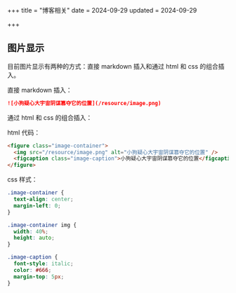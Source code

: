 +++
title = "博客相关"
date = 2024-09-29
updated = 2024-09-29

+++

## 图片显示
目前图片显示有两种的方式：直接 markdown 插入和通过 html 和 css 的组合插入。

直接 markdown 插入：

```markdown
![小狗疑心大宇宙阴谋篡夺它的位置](/resource/image.png)
```

通过 html 和 css 的组合插入：

html 代码：

```html
<figure class="image-container">
  <img src="/resource/image.png" alt="小狗疑心大宇宙阴谋篡夺它的位置" />
  <figcaption class="image-caption">小狗疑心大宇宙阴谋篡夺它的位置</figcaption>
</figure>
```

css 样式：

```css
.image-container {
  text-align: center;
  margin-left: 0;
}

.image-container img {
  width: 40%;
  height: auto;
}

.image-caption {
  font-style: italic;
  color: #666;
  margin-top: 5px;
}
```     

